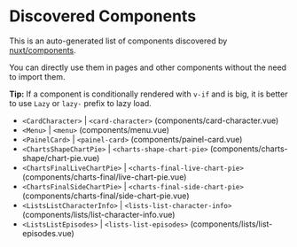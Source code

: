 # Discovered Components

This is an auto-generated list of components discovered by [nuxt/components](https://github.com/nuxt/components).

You can directly use them in pages and other components without the need to import them.

**Tip:** If a component is conditionally rendered with `v-if` and is big, it is better to use `Lazy` or `lazy-` prefix to lazy load.

- `<CardCharacter>` | `<card-character>` (components/card-character.vue)
- `<Menu>` | `<menu>` (components/menu.vue)
- `<PainelCard>` | `<painel-card>` (components/painel-card.vue)
- `<ChartsShapeChartPie>` | `<charts-shape-chart-pie>` (components/charts-shape/chart-pie.vue)
- `<ChartsFinalLiveChartPie>` | `<charts-final-live-chart-pie>` (components/charts-final/live-chart-pie.vue)
- `<ChartsFinalSideChartPie>` | `<charts-final-side-chart-pie>` (components/charts-final/side-chart-pie.vue)
- `<ListsListCharacterInfo>` | `<lists-list-character-info>` (components/lists/list-character-info.vue)
- `<ListsListEpisodes>` | `<lists-list-episodes>` (components/lists/list-episodes.vue)
